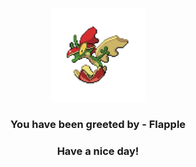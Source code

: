 <p align="center">
            <img src="https://raw.githubusercontent.com/PokeAPI/sprites/master/sprites/pokemon/841.png" width="150" height="150">
          </p>
          <h3 align="center">You have been greeted by - <b>Flapple</b></h3>
          <h3 align="center">Have a nice day!</h3>
        
